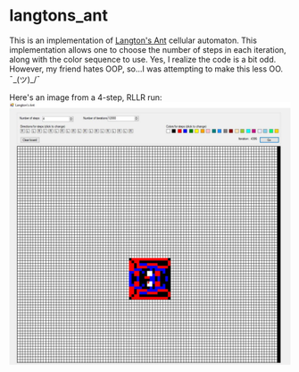 # langtons_ant

This is an implementation of [Langton's Ant](https://en.wikipedia.org/wiki/Langton%27s_ant) cellular automaton.  This implementation allows one to choose the number of steps in each iteration, along with the color sequence to use.  Yes, I realize the code is a bit odd.  However, my friend hates OOP, so...I was attempting to make this less OO.  ¯\_(ツ)_/¯

Here's an image from a 4-step, RLLR run:
![4-step RLLR](https://github.com/sleepy-lauren/langtons_ant/blob/master/langtons%20ant%20sample%204%20steps.JPG?raw=true)
